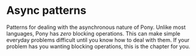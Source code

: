 # Async patterns

Patterns for dealing with the asynchronous nature of Pony. Unlike most
languages, Pony has *zero* blocking operations. This can make simple everyday
problems difficult until you know how to deal with them. If your problem has you
wanting blocking operations, this is the chapter for you.
